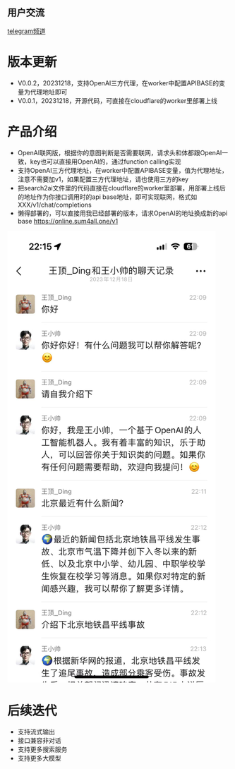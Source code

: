 ## 用户交流
[telegram频道 ](https://sum4all.one/telegram)

# 版本更新
- V0.0.2，20231218，支持OpenAI三方代理，在worker中配置APIBASE的变量为代理地址即可
- V0.0.1，20231218，开源代码，可直接在cloudflare的worker里部署上线

# 产品介绍
- OpenAI联网版，根据你的意图判断是否需要联网，请求头和体都跟OpenAI一致，key也可以直接用OpenAI的，通过function calling实现
- 支持OpenAI三方代理地址，在worker中配置APIBASE变量，值为代理地址，注意不需要加v1，如果配置三方代理地址，请也使用三方的key
- 把search2ai文件里的代码直接在cloudflare的worker里部署，用部署上线后的地址作为你接口调用时的api base地址，即可实现联网，格式如 XXX/v1/chat/completions
- 懒得部署的，可以直接用我已经部署的版本，请求OpenAI的地址换成新的api base https://online.sum4all.one/v1

![效果示例](pictures/wechat.jpg)

# 后续迭代
- 支持流式输出
- 接口兼容非对话
- 支持更多搜索服务
- 支持更多大模型
